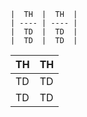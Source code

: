 

```
|  TH  |  TH  |
| ---- | ---- |
|  TD  |  TD  |
|  TD  |  TD  |
```

|  TH  |  TH  |
| ---- | ---- |
|  TD  |  TD  |
|  TD  |  TD  |

